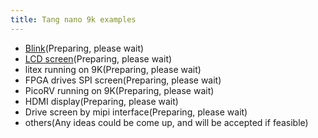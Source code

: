 ```yaml
---
title: Tang nano 9k examples
---
```


- [Blink](./Nano_9K_examples/LED.md)(Preparing, please wait)
- [LCD screen](./Nano_9K_examples/LCD.md)(Preparing, please wait)
- litex running on 9K(Preparing, please wait)
- FPGA drives SPI screen(Preparing, please wait)
- PicoRV running on 9K(Preparing, please wait)
- HDMI display(Preparing, please wait)
- Drive screen by mipi interface(Preparing, please wait)
- others(Any ideas could be come up, and will be accepted if feasible)